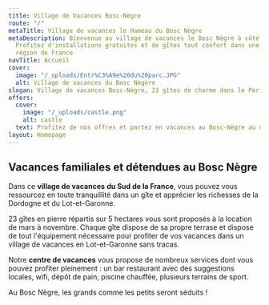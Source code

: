 ```yaml
---
title: Village de Vacances Bosc-Nègre
route: "/"
metaTitle: Village de vacances le Hameau du Bosc Nègre
metaDescription: Bienvenue au village de vacances le Bosc Nègre à côté de la Dordogne.
  Profitez d'installations gratuites et de gîtes tout confort dans une des plus belles
  région de France
navTitle: Accueil
cover:
  image: "/_uploads/Entr%C3%A9e%20du%20parc.JPG"
  alt: Village de vacances du Bosc Nègère
slogan: Village de vacances Bosc-Nègre, 23 gîtes de charme dans le Perigord Noir
offers:
  cover:
    image: "/_uploads/castle.png"
    alt: castle
  text: Profitez de nos offres et partez en vacances au Bosc-Nègre au meilleur prix
layout: Homepage
---
```


## Vacances familiales et détendues au Bosc Nègre

Dans ce **village de vacances** **du Sud de la France**, vous pouvez vous ressourcez en toute tranquillité dans un gîte et apprécier les richesses de la Dordogne et du Lot-et-Garonne.

23 gîtes en pierre répartis sur 5 hectares vous sont proposés à la location de mars à novembre. Chaque gîte dispose de sa propre terrase et dispose de tout l'équipement nécessaire pour profiter de vos vacances dans un village de vacances en Lot-et-Garonne sans tracas.

Notre **centre de vacances** vous propose de nombreux services dont vous pouvez profiter pleinement : un bar restaurant avec des suggestions locales, wifi, dépôt de pain, piscine chauffée, plusieurs terrains de sport.

Au Bosc Nègre, les grands comme les petits seront séduits !